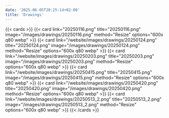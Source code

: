 ```yaml
---
date: '2025-06-05T20:25:14+02:00'
title: 'Drawings'
---
```

{{< cards >}}
    {{< card link="20250116.png" title="20250116.png" image="/images/drawings/20250116.png" method="Resize" options="600x q80 webp" >}}
    {{< card link="/website/images/drawings/20250124.png" title="20250124.png" image="/images/drawings/20250124.png" method="Resize" options="600x q80 webp" >}}
    {{< card link="/website/images/drawings/20250203.png" title="20250203.png" image="/images/drawings/20250203.png" method="Resize" options="600x q80 webp" >}}
    {{< card link="/website/images/drawings/20250415.png" title="20250415.png" image="/images/drawings/20250415.png" method="Resize" options="600x q80 webp" >}}
    {{< card link="/website/images/drawings/20250420.png" title="20250420.png" image="/images/drawings/20250420.png" method="Resize" options="600x q80 webp" >}}
    {{< card link="/website/images/drawings/20250513_2.png" title="20250513_2.png" image="/images/drawings/20250513_2.png" method="Resize" options="600x q80 webp" >}}
{{< /cards >}}